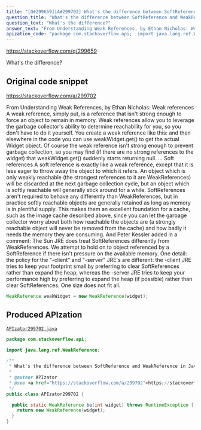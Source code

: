 ```yaml
---
title: "[Q#299659][A#299702] What's the difference between SoftReference and WeakReference in Java?"
question_title: "What's the difference between SoftReference and WeakReference in Java?"
question_text: "What's the difference?"
answer_text: "From Understanding Weak References, by Ethan Nicholas: Weak references A weak reference, simply put, is a   reference that isn't strong enough to   force an object to remain in memory.   Weak references allow you to leverage   the garbage collector's ability to   determine reachability for you, so you   don't have to do it yourself. You   create a weak reference like this: and then   elsewhere in the code you can use   weakWidget.get() to get the actual   Widget object. Of course the weak   reference isn't strong enough to   prevent garbage collection, so you may   find (if there are no strong   references to the widget) that   weakWidget.get() suddenly starts   returning null. ... Soft references A soft reference is exactly like a   weak reference, except that it is less   eager to throw away the object to   which it refers. An object which is   only weakly reachable (the strongest   references to it are WeakReferences)   will be discarded at the next garbage   collection cycle, but an object which   is softly reachable will generally   stick around for a while. SoftReferences aren't required to   behave any differently than   WeakReferences, but in practice softly   reachable objects are generally   retained as long as memory is in   plentiful supply. This makes them an   excellent foundation for a cache, such   as the image cache described above,   since you can let the garbage   collector worry about both how   reachable the objects are (a strongly   reachable object will never be removed   from the cache) and how badly it needs   the memory they are consuming. And Peter Kessler added in a comment: The Sun JRE does treat SoftReferences differently from WeakReferences. We attempt to hold on to object referenced by a SoftReference if there isn't pressure on the available memory. One detail: the policy for the \"-client\" and \"-server\" JRE's are different: the -client JRE tries to keep your footprint small by preferring to clear SoftReferences rather than expand the heap, whereas the -server JRE tries to keep your performance high by preferring to expand the heap (if possible) rather than clear SoftReferences. One size does not fit all."
apization_code: "package com.stackoverflow.api;  import java.lang.ref.WeakReference;  /**  * What's the difference between SoftReference and WeakReference in Java?  *  * @author APIzator  * @see <a href=\"https://stackoverflow.com/a/299702\">https://stackoverflow.com/a/299702</a>  */ public class APIzator299702 {    public static WeakReference be(int widget) throws RuntimeException {     return new WeakReference(widget);   } }"
---
```


https://stackoverflow.com/q/299659

What&#x27;s the difference?



## Original code snippet

https://stackoverflow.com/a/299702

From Understanding Weak References, by Ethan Nicholas:
Weak references
A weak reference, simply put, is a
  reference that isn&#x27;t strong enough to
  force an object to remain in memory.
  Weak references allow you to leverage
  the garbage collector&#x27;s ability to
  determine reachability for you, so you
  don&#x27;t have to do it yourself. You
  create a weak reference like this:
and then
  elsewhere in the code you can use
  weakWidget.get() to get the actual
  Widget object. Of course the weak
  reference isn&#x27;t strong enough to
  prevent garbage collection, so you may
  find (if there are no strong
  references to the widget) that
  weakWidget.get() suddenly starts
  returning null.
...
Soft references
A soft reference is exactly like a
  weak reference, except that it is less
  eager to throw away the object to
  which it refers. An object which is
  only weakly reachable (the strongest
  references to it are WeakReferences)
  will be discarded at the next garbage
  collection cycle, but an object which
  is softly reachable will generally
  stick around for a while.
SoftReferences aren&#x27;t required to
  behave any differently than
  WeakReferences, but in practice softly
  reachable objects are generally
  retained as long as memory is in
  plentiful supply. This makes them an
  excellent foundation for a cache, such
  as the image cache described above,
  since you can let the garbage
  collector worry about both how
  reachable the objects are (a strongly
  reachable object will never be removed
  from the cache) and how badly it needs
  the memory they are consuming.
And Peter Kessler added in a comment:
The Sun JRE does treat SoftReferences differently from WeakReferences. We attempt to hold on to object referenced by a SoftReference if there isn&#x27;t pressure on the available memory. One detail: the policy for the &quot;-client&quot; and &quot;-server&quot; JRE&#x27;s are different: the -client JRE tries to keep your footprint small by preferring to clear SoftReferences rather than expand the heap, whereas the -server JRE tries to keep your performance high by preferring to expand the heap (if possible) rather than clear SoftReferences. One size does not fit all.

```java
WeakReference weakWidget = new WeakReference(widget);
```

## Produced APIzation

[`APIzator299702.java`](https://github.com/pasqualesalza/apization-temp-data/raw/master/apizations/java/APIzator299702.java)

```java
package com.stackoverflow.api;

import java.lang.ref.WeakReference;

/**
 * What's the difference between SoftReference and WeakReference in Java?
 *
 * @author APIzator
 * @see <a href="https://stackoverflow.com/a/299702">https://stackoverflow.com/a/299702</a>
 */
public class APIzator299702 {

  public static WeakReference be(int widget) throws RuntimeException {
    return new WeakReference(widget);
  }
}

```